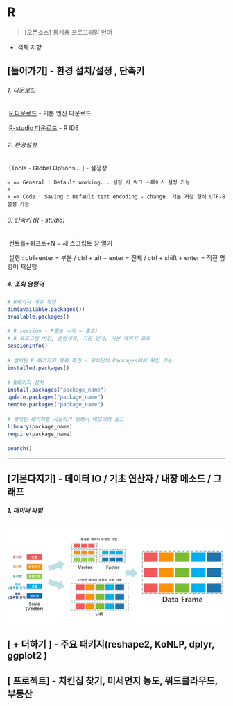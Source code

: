 # R

> [오픈소스] 통계용 프로그래밍 언어

- 객체 지향



## [들어가기] - 환경 설치/설정 , 단축키

###### 1. 다운로드

​	[R 다운로드](https://cran.seoul.go.kr/) - 기본 엔진 다운로드

​	[R-studio 다운로드](https://www.rstudio.com/products/rstudio/download/#download) - R IDE



###### 2. 환경설정

​	[Tools - Global Options... ] - 설정창

	> => General : Default working... 설정 시 워크 스페이스 설정 가능 
	>
	> => Code : Saving : Default text encoding - change  기본 저장 형식 UTF-8 설정 가능



###### 3. 단축키 (R - studio) 

​	컨트롤+쉬프트+N = 새 스크립트 창 열기

​	실행 : ctrl+enter = 부분 / ctrl + alt + enter = 전체 / ctrl + shift + enter = 직전 명령어 재실행



##### 4. [조회 명령어]()

```R
# R페키지 개수 확인
dim(available.packages())
available.packages()

# R session - R콜솔 시작 ~ 종료)
# R 프로그램 버전, 운영체제, 지원 언어, 기본 패키지 조회
sessionInfo()

# 설치된 R 패키지의 목록 확인 - 우하단의 Packages에서 확인 가능
installed.packages()

# R패키지 설치
install.packages("package_name")
update.packages("package_name")
remove.packages("package_name")

# 설치된 패키지를 사용하기 위해서 메모리에 로드
library(package_name)
require(package_name)

search()
```





---



## [기본다지기] - 데이터 IO / 기초 연산자 / 내장 메소드 / 그래프



##### 1. 데이터 타입

![dataType](img/dataType.png)







## [ + 더하기 ] - 주요 패키지(reshape2, KoNLP, dplyr, ggplot2 )

## [ 프로젝트] - 치킨집 찾기, 미세먼지 농도, 워드클라우드, 부동산

